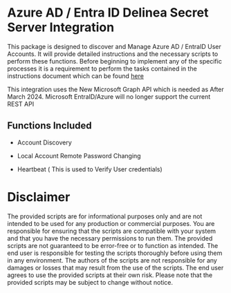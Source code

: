 # Azure AD / Entra ID Delinea Secret Server Integration

  

This package is designed to discover and Manage Azure AD / EntraID User Accounts. It will provide detailed instructions and the necessary scripts to perform these functions. Before beginning to implement any of the specific processes it is a requirement to perform the tasks contained in the instructions document which can be found [here](./Instructions.md)

  

This integration uses the New Microsoft Graph API which is needed as After March 2024. Microsoft EntraID/Azure will no longer support the current REST API

  

## Functions Included

  

- Account Discovery

- Local Account Remote Password Changing

- Heartbeat ( This is used to Verify User credentials)

  

# Disclaimer

  

The provided scripts are for informational purposes only and are not intended to be used for any production or commercial purposes. You are responsible for ensuring that the scripts are compatible with your system and that you have the necessary permissions to run them. The provided scripts are not guaranteed to be error-free or to function as intended. The end user is responsible for testing the scripts thoroughly before using them in any environment. The authors of the scripts are not responsible for any damages or losses that may result from the use of the scripts. The end user agrees to use the provided scripts at their own risk. Please note that the provided scripts may be subject to change without notice.